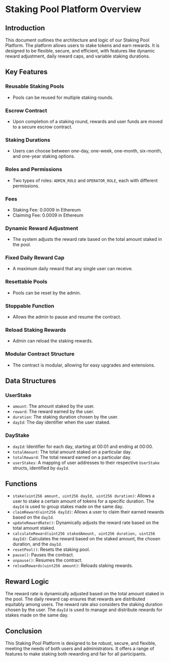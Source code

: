# Staking Pool Platform Overview

## Introduction

This document outlines the architecture and logic of our Staking Pool Platform. The platform allows users to stake tokens and earn rewards. It is designed to be flexible, secure, and efficient, with features like dynamic reward adjustment, daily reward caps, and variable staking durations.

## Key Features

### Reusable Staking Pools

- Pools can be reused for multiple staking rounds.

### Escrow Contract

- Upon completion of a staking round, rewards and user funds are moved to a secure escrow contract.

### Staking Durations

- Users can choose between one-day, one-week, one-month, six-month, and one-year staking options.

### Roles and Permissions

- Two types of roles: `ADMIN_ROLE` and `OPERATOR_ROLE`, each with different permissions.

### Fees

- Staking Fee: 0.0009 in Ethereum
- Claiming Fee: 0.0009 in Ethereum

### Dynamic Reward Adjustment

- The system adjusts the reward rate based on the total amount staked in the pool.

### Fixed Daily Reward Cap

- A maximum daily reward that any single user can receive.

### Resettable Pools

- Pools can be reset by the admin.

### Stoppable Function

- Allows the admin to pause and resume the contract.

### Reload Staking Rewards

- Admin can reload the staking rewards.

### Modular Contract Structure

- The contract is modular, allowing for easy upgrades and extensions.

## Data Structures

### UserStake

- `amount`: The amount staked by the user.
- `reward`: The reward earned by the user.
- `duration`: The staking duration chosen by the user.
- `dayId`: The day identifier when the user staked.

### DayStake

- `dayId`: Identifier for each day, starting at 00:01 and ending at 00:00.
- `totalAmount`: The total amount staked on a particular day.
- `totalReward`: The total reward earned on a particular day.
- `userStakes`: A mapping of user addresses to their respective `UserStake` structs, identified by `dayId`.

## Functions

- `stake(uint256 amount, uint256 dayId, uint256 duration)`: Allows a user to stake a certain amount of tokens for a specific duration. The `dayId` is used to group stakes made on the same day.
- `claimReward(uint256 dayId)`: Allows a user to claim their earned rewards based on the `dayId`.
- `updateRewardRate()`: Dynamically adjusts the reward rate based on the total amount staked.
- `calculateReward(uint256 stakedAmount, uint256 duration, uint256 dayId)`: Calculates the reward based on the staked amount, the chosen duration, and the `dayId`.
- `resetPool()`: Resets the staking pool.
- `pause()`: Pauses the contract.
- `unpause()`: Resumes the contract.
- `reloadRewards(uint256 amount)`: Reloads staking rewards.

## Reward Logic

The reward rate is dynamically adjusted based on the total amount staked in the pool. The daily reward cap ensures that rewards are distributed equitably among users. The reward rate also considers the staking duration chosen by the user. The `dayId` is used to manage and distribute rewards for stakes made on the same day.

## Conclusion

This Staking Pool Platform is designed to be robust, secure, and flexible, meeting the needs of both users and administrators. It offers a range of features to make staking both rewarding and fair for all participants.
